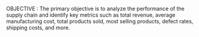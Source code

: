 OBJECTIVE : The primary objective is to analyze the performance of the supply chain and identify key metrics such as total revenue, average manufacturing cost, total products sold, most selling products, defect rates, shipping costs, and more.
